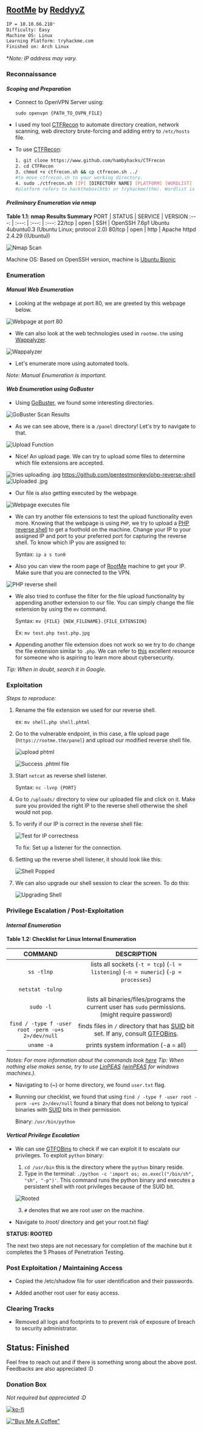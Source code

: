 ## [RootMe](https://tryhackme.com/room/rrootme) by [ReddyyZ](https://tryhackme.com/p/ReddyyZ)

```bash
IP = 10.10.66.210*
Difficulty: Easy 
Machine OS: Linux
Learning Platform: tryhackme.com
Finished on: Arch Linux
```

**Note: IP address may vary.*

### **Reconnaissance**

#### *Scoping and Preparation*

* Connect to OpenVPN Server using:
 
    ``sudo openvpn {PATH_TO_OVPN_FILE}``

* I used my tool [CTFRecon](https://www.github.com/hambyhacks/CTFRecon) to automate directory creation, network scanning, web directory brute-forcing and adding entry to `/etc/hosts` file.

* To use [CTFRecon](https://www.github.com/hambyhacks/CTFRecon):

    ```bash
    1. git clone https://www.github.com/hambyhacks/CTFrecon
    2. cd CTFRecon
    3. chmod +x ctfrecon.sh && cp ctfrecon.sh ../ 
    #to move ctfrecon.sh to your working directory.
    4. sudo ./ctfrecon.sh [IP] [DIRECTORY NAME] [PLATFORM] [WORDLIST] 
    #platform refers to hackthebox(htb) or tryhackme(thm). Wordlist is used for GoBuster directory brute-forcing.
    ```

#### *Preliminary Enumeration via nmap*

**Table 1.1: nmap Results Summary**
PORT | STATUS | SERVICE | VERSION
:---: | :---: | :---: | :---:
22/tcp | open | SSH | OpenSSH 7.6p1 Ubuntu 4ubuntu0.3 (Ubuntu Linux; protocol 2.0)
80/tcp | open | http | Apache httpd 2.4.29 ((Ubuntu))

![Nmap Scan](./imgs/RootMe/rootme_nmap_scan.png)

Machine OS: Based on OpenSSH version, machine is [Ubuntu Bionic](https://launchpad.net/ubuntu/+source/openssh/1:7.6p1-4ubuntu0.3)

### Enumeration

#### *Manual Web Enumeration*

* Looking at the webpage at port 80, we are greeted by this webpage below.

![Webpage at port 80](./imgs/RootMe/webpage_port80.png)

* We can also look at the web technologies used in ``rootme.thm`` using [Wappalyzer](https://www.wappalyzer.com/).

![Wappalyzer](./imgs/RootMe/rootme_webTech.png)

* Let's enumerate more using automated tools.

*Note: Manual Enumeration is important.*

#### *Web Enumeration using GoBuster*


* Using [GoBuster](https://github.com/OJ/gobuster), we found some interesting directories.

![GoBuster Scan Results](./imgs/RootMe/gobuster_scan.png)

* As we can see above, there is a ``/panel`` directory! Let's try to navigate to that.

![Upload Function](./imgs/RootMe/file_upload_endpoint.png)

* Nice! An upload page. We can try to upload some files to determine which file extensions are accepted.

![tries uploading .jpg](./imgs/RootMe/tried_upload_jpg.png)
https://github.com/pentestmonkey/php-reverse-shell
![Uploaded .jpg](./imgs/RootMe/file_upload_success.png)

* Our file is also getting executed by the webpage.

![Webpage executes file](./imgs/RootMe/webpage_executing_files.png)

* We can try another file extensions to test the upload functionality even more. Knowing that the webpage is using ``PHP``, we try to upload a [PHP reverse shell](https://github.com/pentestmonkey/php-reverse-shell) to get a foothold on the machine. Change your IP to your assigned IP and port to your preferred port for capturing the reverse shell. To know which IP you are assigned to:

    Syntax: ``ip a s tun0``

* Also you can view the room page of [RootMe](https://tryhackme.com/room/rrootme) machine to get your IP. Make sure that you are connected to the VPN.

![PHP reverse shell](./imgs/RootMe/php_rev_shell.png)

* We also tried to confuse the filter for the file upload functionality by appending another extension to our file. You can simply change the file extension by using the ``mv`` command.

    Syntax: ``mv {FILE} {NEW_FILENAME}.{FILE_EXTENSION}``

    Ex: ``mv test.php test.php.jpg`` 

* Appending another file extension does not work so we try to do change the file extension similar to ``.php``. We can refer to [this](https://book.hacktricks.xyz/pentesting-web/file-upload) excellent resource for someone who is aspiring to learn more about cybersecurity.

*Tip: When in doubt, search it in Google.*

### Exploitation

*Steps to reproduce:*

1. Rename the file extension we used for our reverse shell.

    ex: ``mv shell.php shell.phtml``

2. Go to the vulnerable endpoint, in this case, a file upload page (``https://rootme.thm/panel``) and upload our modified reverse shell file.

    ![upload phtml](./imgs/RootMe/similar_php_file.png)

    ![Success .phtml file](./imgs/RootMe/success_phtml.png)

3. Start ``netcat`` as reverse shell listener.

    Syntax: ``nc -lvnp {PORT}``

4. Go to ``/uploads/`` directory to view our uploaded file and click on it. Make sure you provided the right IP to the reverse shell otherwise the shell would not pop.

5. To verify if our IP is correct in the reverse shell file:

    ![Test for IP correctness](./imgs/RootMe/reverse_shell_error_message.png)

    To fix: Set up a listener for the connection.

6. Setting up the reverse shell listener, it should look like this:

    ![Shell Popped](./imgs/RootMe/www_data_in_webpage.png)

7. We can also upgrade our shell session to clear the screen. To do this:

    ![Upgrading Shell](./imgs/RootMe/upgrading_shell.png)

### Privilege Escalation / Post-Exploitation

#### *Internal Enumeration*

**Table 1.2: Checklist for Linux Internal Enumeration**

COMMAND | DESCRIPTION
:---: | :---:
``ss -tlnp``  | lists all sockets (``-t = tcp``) (``-l = listening``) (``-n = numeric``) (``-p = processes``)
``netstat -tulnp`` | &nbsp; |  &nbsp;
``sudo -l`` | lists all binaries/files/programs the current user has ``sudo`` permissions. (might require password)
``find / -type f -user root -perm -u+s 2>/dev/null`` | finds files in ``/`` directory that has [SUID](https://www.hackingarticles.in/linux-privilege-escalation-using-suid-binaries/) bit set. If any, consult [GTFOBins](https://gtfobins.github.io/).
``uname -a`` | prints system information (-a = all)

*Notes: For more information about the commands look [here](https://explainshell.com)*
*Tip: When nothing else makes sense, try to use [LinPEAS](https://github.com/carlospolop/PEASS-ng) ([winPEAS](https://github.com/carlospolop/PEASS-ng) for windows machines.).*

* Navigating to (~) or home directory, we found ``user.txt`` flag.

* Running our checklist, we found that using ``find / -type f -user root -perm -u+s 2>/dev/null`` found a binary that does not belong to typical binaries with [SUID](https://www.hackingarticles.in/linux-privilege-escalation-using-suid-binaries/) bits in their permission.

    Binary: ``/usr/bin/python``

#### *Vertical Privilege Escalation*

* We can use [GTFOBins](https://gtfobins.github.io) to check if we can exploit it to escalate our privileges. To exploit ``python`` binary:

    1. ``cd /usr/bin`` this is the directory where the ``python`` binary reside.
    2. Type in the terminal: ``./python -c 'import os; os.execl("/bin/sh", "sh", "-p")'``. This command runs the python binary and executes a persistent shell with root privileges because of the SUID bit.

    ![Rooted](./imgs/RootMe/rooted.png)

    3. ``#`` denotes that we are root user on the machine. 

* Navigate to /root/ directory and get your root.txt flag!

**STATUS: ROOTED**

The next two steps are not necessary for completion of the machine but it completes the 5 Phases of Penetration Testing.

### Post Exploitation / Maintaining Access

* Copied the /etc/shadow file for user identification and their passwords.

* Added another root user for easy access.

### Clearing Tracks

* Removed all logs and footprints to to prevent risk of exposure of breach to security administrator.

## **Status: Finished**

Feel free to reach out and if there is something wrong about the above post. Feedbacks are also appreciated :D

### Donation Box

*Not required but appreciated :D*

[![ko-fi](https://ko-fi.com/img/githubbutton_sm.svg)](https://ko-fi.com/hambyhaxx)

[!["Buy Me A Coffee"](https://www.buymeacoffee.com/assets/img/custom_images/orange_img.png)](https://www.buymeacoffee.com/hambyhaxx)
